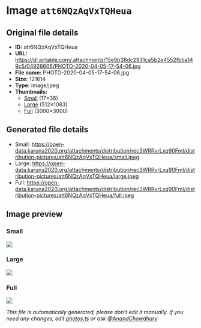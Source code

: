 # Image `att6NQzAqVxTQHeua`

## Original file details

- **ID:** att6NQzAqVxTQHeua
- **URL:** https://dl.airtable.com/.attachments/15e9b38dc2931ca5b2e4552fbba149c5/04926606/PHOTO-2020-04-05-17-54-06.jpg
- **File name:** PHOTO-2020-04-05-17-54-06.jpg
- **Size:** 121614
- **Type:** image/jpeg
- **Thumbnails:**
  - [Small](https://dl.airtable.com/.attachmentThumbnails/be26a75389494859f480ba51eee51d87/678c420d) (17×36)
  - [Large](https://dl.airtable.com/.attachmentThumbnails/d83e2736d90d297a0bdcad216fe5bbfa/e58d7a60) (512×1083)
  - [Full](https://dl.airtable.com/.attachmentThumbnails/e28f5aebb175c4829dace97a55458f1b/5b5bd053) (3000×3000)

## Generated file details

- Small: https://open-data.karuna2020.org/attachments/distribution/rec3WRRvrLxq90FmI/distribution-pictures/att6NQzAqVxTQHeua/small.jpeg
- Large: https://open-data.karuna2020.org/attachments/distribution/rec3WRRvrLxq90FmI/distribution-pictures/att6NQzAqVxTQHeua/large.jpeg
- Full: https://open-data.karuna2020.org/attachments/distribution/rec3WRRvrLxq90FmI/distribution-pictures/att6NQzAqVxTQHeua/full.jpeg

## Image preview

### Small

![](https://open-data.karuna2020.org/attachments/distribution/rec3WRRvrLxq90FmI/distribution-pictures/att6NQzAqVxTQHeua/small.jpeg)

### Large

![](https://open-data.karuna2020.org/attachments/distribution/rec3WRRvrLxq90FmI/distribution-pictures/att6NQzAqVxTQHeua/large.jpeg)

### Full

![](https://open-data.karuna2020.org/attachments/distribution/rec3WRRvrLxq90FmI/distribution-pictures/att6NQzAqVxTQHeua/full.jpeg)

_This file is automatically generated, please don't edit it manually. If you need any changes, edit [photos.ts](/photos.ts) or ask [@AnandChowdhary](https://github.com/AnandChowdhary)_
